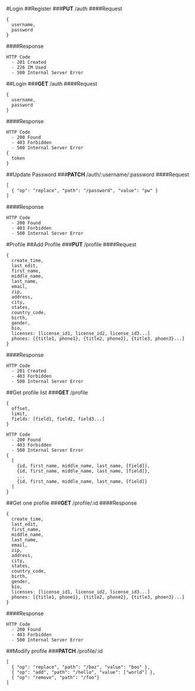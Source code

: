 #Login
##Register
###**PUT** /auth
####Request
```
{
  username,
  password
}
```

####Response
```
HTTP Code
  - 201 Created
  - 226 IM Used
  - 500 Internal Server Error
```

##Login
###**GET** /auth
####Request
```
{
  username,
  password
}
```

####Response
```
HTTP Code
  - 200 Found
  - 403 Forbidden
  - 500 Internal Server Error
{
  token
}
```

##Update Password
###**PATCH** /auth/:username/:password
####Request
```
[
  { "op": "replace", "path": "/password", "value": "pw" }
]
```

####Response
```
HTTP Code
  - 200 Found
  - 403 Forbidden
  - 500 Internal Server Error
```


#Profile
##Add Profile
###**PUT** /profile
####Request
```
{
  create_time,
  last_edit,
  first_name,
  middle_name,
  last_name,
  email,
  zip,
  address,
  city,
  states,
  country_code,
  birth,
  gender,
  bio,
  licenses: [license_id1, license_id2, license_id3...]
  phones: [{title1, phone1}, {title2, phone2}, {title3, phoen3}...]
}
```

####Response
```
HTTP Code
  - 201 Created
  - 403 Forbidden
  - 500 Internal Server Error
```

##Get profile list
###**GET** /profile
```
{
  offset,
  limit,
  fields: [field1, field2, field3...]
}
```


```
HTTP Code
  - 200 Found
  - 403 Forbidden
  - 500 Internal Server Error
{
  [
    {id, first_name, middle_name, last_name, [field]},
    {id, first_name, middle_name, last_name, [field]},
    ...
    {id, first_name, middle_name, last_name, [field]}
  ]
}
```

##Get one profile
###**GET** /profile/:id
####Response
```
{
  create_time,
  last_edit,
  first_name,
  middle_name,
  last_name,
  email,
  zip,
  address,
  city,
  states,
  country_code,
  birth,
  gender,
  bio,
  licenses: [license_id1, license_id2, license_id3...]
  phones: [{title1, phone1}, {title2, phone2}, {title3, phoen3}...]
}
```

####Response
```
HTTP Code
  - 200 Found
  - 403 Forbidden
  - 500 Internal Server Error
```

##Modify profile
###**PATCH** /profile/:id
```
[
  { "op": "replace", "path": "/baz", "value": "boo" },
  { "op": "add", "path": "/hello", "value": ["world"] },
  { "op": "remove", "path": "/foo"}
]
```


